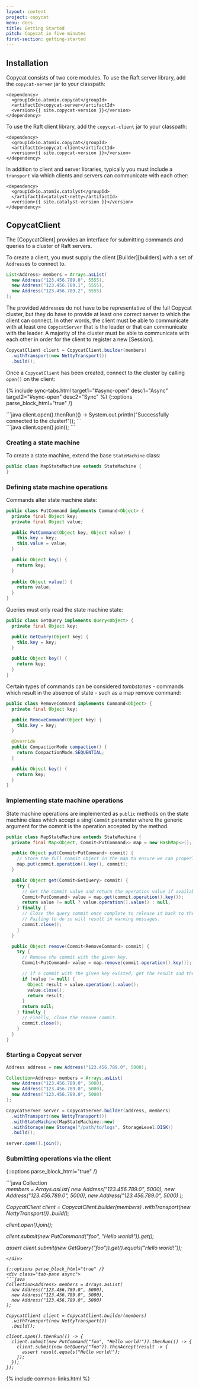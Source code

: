 ```yaml
---
layout: content
project: copycat
menu: docs
title: Getting Started
pitch: Copycat in five minutes
first-section: getting-started
---
```


## Installation

Copycat consists of two core modules. To use the Raft server library, add the `copycat-server` jar
to your classpath:

```
<dependency>
  <groupId>io.atomix.copycat</groupId>
  <artifactId>copycat-server</artifactId>
  <version>{{ site.copycat-version }}</version>
</dependency>
```

To use the Raft client library, add the `copycat-client` jar to your classpath:

```
<dependency>
  <groupId>io.atomix.copycat</groupId>
  <artifactId>copycat-client</artifactId>
  <version>{{ site.copycat-version }}</version>
</dependency>
```

In addition to client and server libraries, typically you must include a `transport` via which clients and servers can communicate with each other:

```
<dependency>
  <groupId>io.atomix.catalyst</groupId>
  </artifactId>catalyst-netty</artifactId>
  <version>{{ site.catalyst-version }}</version>
</dependency>
```

## CopycatClient

The [CopycatClient] provides an interface for submitting commands and queries to a cluster of Raft servers.

To create a client, you must supply the client [Builder][builders] with a set of `Address`es to connect to.

```java
List<Address> members = Arrays.asList(
  new Address("123.456.789.0", 5555),
  new Address("123.456.789.1", 5555),
  new Address("123.456.789.2", 5555)
);
```

The provided `Address`es do not have to be representative of the full Copycat cluster, but they do have to provide at least one correct server to which the client can connect. In other words, the client must be able to communicate with at least one `CopycatServer` that is the leader or that can communicate with the leader. A majority of the cluster must be able to communicate with each other in order for the client to register a new [Session].

```java
CopycatClient client = CopycatClient.builder(members)
  .withTransport(new NettyTransport())
  .build();
```

Once a `CopycatClient` has been created, connect to the cluster by calling `open()` on the client:

{% include sync-tabs.html target1="#async-open" desc1="Async" target2="#sync-open" desc2="Sync" %}
{::options parse_block_html="true" /}
<div class="tab-content">
<div class="tab-pane active" id="async-open">
```java
client.open().thenRun(() -> System.out.println("Successfully connected to the cluster!"));
```
</div>

<div class="tab-pane" id="sync-open">
```java
client.open().join();
```
</div>
</div>

### Creating a state machine

To create a state machine, extend the base `StateMachine` class:

```java
public class MapStateMachine extends StateMachine {
}
```

### Defining state machine operations

Commands alter state machine state:

```java
public class PutCommand implements Command<Object> {
  private final Object key;
  private final Object value;

  public PutCommand(Object key, Object value) {
    this.key = key;
    this.value = value;
  }

  public Object key() {
    return key;
  }
  
  public Object value() {
    return value;
  }
}
```

Queries must only read the state machine state:

```java
public class GetQuery implements Query<Object> {
  private final Object key;

  public GetQuery(Object key) {
    this.key = key;
  }

  public Object key() {
    return key;
  }
}
```

Certain types of commands can be considered *tombstones* - commands which result in the absence of state - such as a map remove command:

```java
public class RemoveCommand implements Command<Object> {
  private final Object key;

  public RemoveCommand(Object key) {
    this.key = key;
  }

  @Override
  public CompactionMode compaction() {
    return CompactionMode.SEQUENTIAL;
  }

  public Object key() {
    return key;
  }
}
```

### Implementing state machine operations

State machine operations are implemented as `public` methods on the state machine class which accept a singl `Commit` parameter where the generic argument for the commit is the operation accepted by the method.

```java
public class MapStateMachine extends StateMachine {
  private final Map<Object, Commit<PutCommand>> map = new HashMap<>();

  public Object put(Commit<PutCommand> commit) {
    // Store the full commit object in the map to ensure we can properly close it from the commit log once we're done.
    map.put(commit.operation().key(), commit);
  }

  public Object get(Commit<GetQuery> commit) {
    try {
      // Get the commit value and return the operation value if available.
      Commit<PutCommand> value = map.get(commit.operation().key());
      return value != null ? value.operation().value() : null;
    } finally {
      // Close the query commit once complete to release it back to the internal commit pool.
      // Failing to do so will result in warning messages.
      commit.close();
    }
  }

  public Object remove(Commit<RemoveCommand> commit) {
    try {
      // Remove the commit with the given key.
      Commit<PutCommand> value = map.remove(commit.operation().key());

      // If a commit with the given key existed, get the result and then close the commit from the log.
      if (value != null) {
        Object result = value.operation().value();
        value.close();
        return result;
      }
      return null;
    } finally {
      // Finally, close the remove commit.
      commit.close();
    }
  }
}
```

### Starting a Copycat server

```java
Address address = new Address("123.456.789.0", 5000);

Collection<Address> members = Arrays.asList(
  new Address("123.456.789.0", 5000),
  new Address("123.456.789.0", 5000),
  new Address("123.456.789.0", 5000)
);

CopycatServer server = CopycatServer.builder(address, members)
  .withTransport(new NettyTransport())
  .withStateMachine(MapStateMachine::new)
  .withStorage(new Storage("/path/to/logs", StorageLevel.DISK))
  .build();

server.open().join();
```

### Submitting operations via the client

{::options parse_block_html="true" /}
<div class="tab-content">
<div class="tab-pane active sync">
```java
Collection<Address> members = Arrays.asList(
  new Address("123.456.789.0", 5000),
  new Address("123.456.789.0", 5000),
  new Address("123.456.789.0", 5000)
);

CopycatClient client = CopycatClient.builder(members)
  .withTransport(new NettyTransport())
  .build();

client.open().join();

client.submit(new PutCommand("foo", "Hello world!")).get();

assert client.submit(new GetQuery("foo")).get().equals("Hello world!"));
```
</div>

{::options parse_block_html="true" /}
<div class="tab-pane async">
```java
Collection<Address> members = Arrays.asList(
  new Address("123.456.789.0", 5000),
  new Address("123.456.789.0", 5000),
  new Address("123.456.789.0", 5000)
);

CopycatClient client = CopycatClient.builder(members)
  .withTransport(new NettyTransport())
  .build();

client.open().thenRun(() -> {
  client.submit(new PutCommand("foo", "Hello world!")).thenRun(() -> {
    client.submit(new GetQuery("foo")).thenAccept(result -> {
      assert result.equals("Hello world!");
    });
  });
});
```
</div>
</div>

{% include common-links.html %}